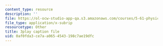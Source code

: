 ```yaml
---
content_type: resource
description: ''
file: https://ol-ocw-studio-app-qa.s3.amazonaws.com/courses/5-61-physical-chemistry-fall-2017/0af0fda3ce7aa0654543198c7ae19dfc_YmP1BADSAnc.srt
file_type: application/x-subrip
resourcetype: Other
title: 3play caption file
uid: 0af0fda3-ce7a-a065-4543-198c7ae19dfc
---
```

